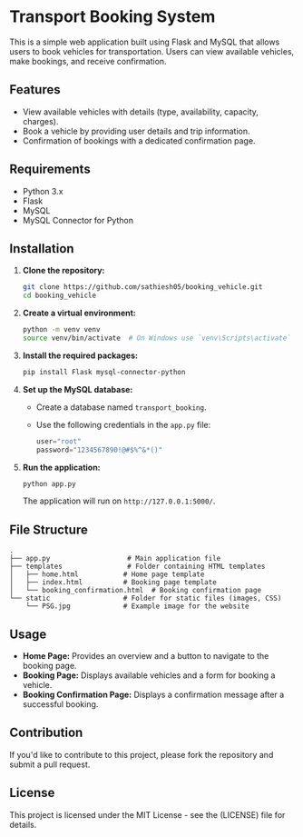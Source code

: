 # Transport Booking System

This is a simple web application built using Flask and MySQL that allows users to book vehicles for transportation. Users can view available vehicles, make bookings, and receive confirmation.

## Features

- View available vehicles with details (type, availability, capacity, charges).
- Book a vehicle by providing user details and trip information.
- Confirmation of bookings with a dedicated confirmation page.

## Requirements

- Python 3.x
- Flask
- MySQL
- MySQL Connector for Python

## Installation

1. **Clone the repository:**

   ```bash
   git clone https://github.com/sathiesh05/booking_vehicle.git
   cd booking_vehicle
   ```

2. **Create a virtual environment:**

   ```bash
   python -m venv venv
   source venv/bin/activate  # On Windows use `venv\Scripts\activate`
   ```

3. **Install the required packages:**

   ```bash
   pip install Flask mysql-connector-python
   ```

4. **Set up the MySQL database:**

   - Create a database named `transport_booking`.
   - Use the following credentials in the `app.py` file:

     ```python
     user="root"
     password="1234567890!@#$%^&*()"
     ```

5. **Run the application:**

   ```bash
   python app.py
   ```

   The application will run on `http://127.0.0.1:5000/`.

## File Structure

```
.
├── app.py                   # Main application file
├── templates                # Folder containing HTML templates
│   ├── home.html           # Home page template
│   ├── index.html          # Booking page template
│   └── booking_confirmation.html  # Booking confirmation page
└── static                  # Folder for static files (images, CSS)
    └── PSG.jpg             # Example image for the website
```

## Usage

- **Home Page:** Provides an overview and a button to navigate to the booking page.
- **Booking Page:** Displays available vehicles and a form for booking a vehicle.
- **Booking Confirmation Page:** Displays a confirmation message after a successful booking.

## Contribution

If you'd like to contribute to this project, please fork the repository and submit a pull request.

## License

This project is licensed under the MIT License - see the (LICENSE) file for details.
